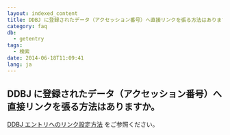 ```yaml
---
layout: indexed_content
title: DDBJ に登録されたデータ（アクセッション番号）へ直接リンクを張る方法はありますか。
category: faq
db:
  - getentry
tags: 
  - 検索
date: 2014-06-18T11:09:41
lang: ja
---
```


## DDBJ に登録されたデータ（アクセッション番号）へ直接リンクを張る方法はありますか。

<a href="/getentry-help.html#ge_createlinks">DDBJ エントリへのリンク設定方法</a>  をご参照ください。
